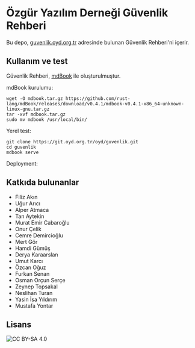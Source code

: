 # Özgür Yazılım Derneği Güvenlik Rehberi

Bu depo, [guvenlik.oyd.org.tr](https://guvenlik.oyd.org.tr) adresinde bulunan Güvenlik Rehberi'ni içerir.

## Kullanım ve test

Güvenlik Rehberi, [mdBook](https://github.com/rust-lang/mdBook) ile oluşturulmuştur.

mdBook kurulumu:

```
wget -O mdbook.tar.gz https://github.com/rust-lang/mdBook/releases/download/v0.4.1/mdbook-v0.4.1-x86_64-unknown-linux-gnu.tar.gz
tar -xvf mdbook.tar.gz
sudo mv mdbook /usr/local/bin/
```

Yerel test:

```
git clone https://git.oyd.org.tr/oyd/guvenlik.git
cd guvenlik
mdbook serve
```

Deployment:

## Katkıda bulunanlar

* Filiz Akın
* Uğur Arıcı
* Alper Atmaca
* Tan Aytekin
* Murat Emir Cabaroğlu
* Onur Çelik
* Cemre Demircioğlu
* Mert Gör
* Hamdi Gümüş
* Derya Karaarslan
* Umut Karcı
* Özcan Oğuz
* Furkan Senan
* Osman Orçun Serçe
* Zeynep Topsakal
* Neslihan Turan
* Yasin İsa Yıldırım
* Mustafa Yontar

## Lisans


![CC BY-SA 4.0](https://licensebuttons.net/l/by-sa/4.0/88x31.png)
